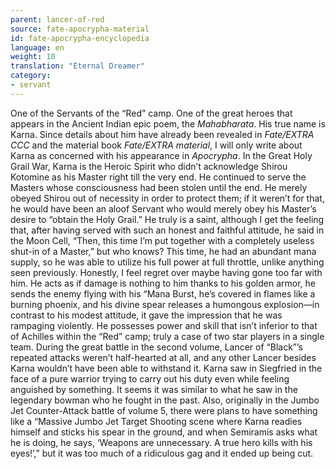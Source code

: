 ```yaml
---
parent: lancer-of-red
source: fate-apocrypha-material
id: fate-apocrypha-encyclopedia
language: en
weight: 10
translation: "Eternal Dreamer"
category:
- servant
---
```


One of the Servants of the “Red” camp. One of the great heroes that appears in the Ancient Indian epic poem, the *Mahabharata*. His true name is Karna. Since details about him have already been revealed in *Fate/EXTRA CCC* and the material book *Fate/EXTRA material*, I will only write about Karna as concerned with his appearance in *Apocrypha*.
In the Great Holy Grail War, Karna is the Heroic Spirit who didn’t acknowledge Shirou Kotomine as his Master right till the very end. He continued to serve the Masters whose consciousness had been stolen until the end. He merely obeyed Shirou out of necessity in order to protect them; if it weren’t for that, he would have been an aloof Servant who would merely obey his Master’s desire to “obtain the Holy Grail.” He truly is a saint, although I get the feeling that, after having served with such an honest and faithful attitude, he said in the Moon Cell, “Then, this time I’m put together with a completely useless shut-in of a Master,” but who knows?
This time, he had an abundant mana supply, so he was able to utilize his full power at full throttle, unlike anything seen previously. Honestly, I feel regret over maybe having gone too far with him. He acts as if damage is nothing to him thanks to his golden armor, he sends the enemy flying with his “Mana Burst, he’s covered in flames like a burning phoenix, and his divine spear releases a humongous explosion—in contrast to his modest attitude, it gave the impression that he was rampaging violently.
He possesses power and skill that isn’t inferior to that of Achilles within the “Red” camp; truly a case of two star players in a single team. During the great battle in the second volume, Lancer of “Black”’s repeated attacks weren’t half-hearted at all, and any other Lancer besides Karna wouldn’t have been able to withstand it.
Karna saw in Siegfried in the face of a pure warrior trying to carry out his duty even while feeling anguished by something. It seems it was similar to what he saw in the legendary bowman who he fought in the past.
Also, originally in the Jumbo Jet Counter-Attack battle of volume 5, there were plans to have something like a “Massive Jumbo Jet Target Shooting scene where Karna readies himself and sticks his spear in the ground, and when Semiramis asks what he is doing, he says, ‘Weapons are unnecessary. A true hero kills with his eyes!’,” but it was too much of a ridiculous gag and it ended up being cut.
